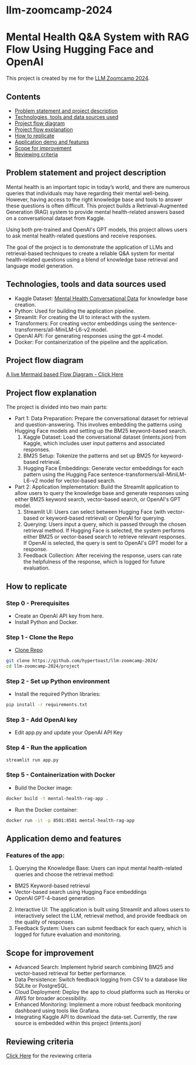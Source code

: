 # llm-zoomcamp-2024

# Mental Health Q&A System with RAG Flow Using Hugging Face and OpenAI

This project is created by me for the [LLM Zoomcamp 2024](https://github.com/DataTalksClub/llm-zoomcamp).

## Contents
- [Problem statement and project description](#problem-statement-and-project-description)
- [Technologies, tools and data sources used](#technologies-tools-and-data-sources-used)
- [Project flow diagram](#project-flow-diagram)
- [Project flow explanation](#project-flow-explanation)
- [How to replicate](#how-to-replicate)
- [Application demo and features](#application-demo-and-features)
- [Scope for improvement](#scope-for-improvement)
- [Reviewing criteria](#reviewing-criteria)

## Problem statement and project description

Mental health is an important topic in today’s world, and there are numerous queries that individuals may have regarding their mental well-being. However, having access to the right knowledge base and tools to answer these questions is often difficult. This project builds a Retrieval-Augmented Generation (RAG) system to provide mental health-related answers based on a conversational dataset from Kaggle.

Using both pre-trained and OpenAI's GPT models, this project allows users to ask mental health-related questions and receive responses.

The goal of the project is to demonstrate the application of LLMs and retrieval-based techniques to create a reliable Q&A system for mental health-related questions using a blend of knowledge base retrieval and language model generation.

## Technologies, tools and data sources used

- Kaggle Dataset: [Mental Health Conversational Data](https://www.kaggle.com/datasets/elvis23/mental-health-conversational-data/) for knowledge base creation.
- Python: Used for building the application pipeline.
- Streamlit: For creating the UI to interact with the system.
- Transformers: For creating vector embeddings using the sentence-transformers/all-MiniLM-L6-v2 model.
- OpenAI API: For generating responses using the gpt-4 model.
- Docker: For containerization of the pipeline and the application.

## Project flow diagram

[A live Mermaid based Flow Diagram - Click Here](https://mermaid.ink/img/pako:eNqNkk1vwjAMhv-KlTNcJu3SwySgtFQD7QPYpeUQEtNWtEmVJkOI9r8v_Rh0EwdysJL4eW3HzoUwyZE45JDJE0uo0rBxIwF2TcJtiQo-DKozBKIwegfj8QtML2vMkGlYLld1h3Z22rirhYnjVMTgUYYVzH7hT9QqxW-awQp1Ink91LwVKCZBBW7oo0BFNVq-LKQoEU6pTqADwH_f7IYZZ636y8aXarynJXJYI1UsqWAe9hkRtmVTzx1qN4wyXT09wyueT1Ldonj_o9yh_lQ0b1vkNzKjxO0VWkLTzZ71HqLch6jO-i27CGcya9vdjs5D5HvKjj25aJkgXMr46gIqeAcHQtvOM51KYXkyIjmqnKbc_o1Lo4-ITjDHiDh2y6k6RiQSteWo0XJ9Fow4WhkcESVNnBDnQLPSnkzB7TjdlMaK5v1t_QMmXMwU?type=png)

## Project flow explanation

The project is divided into two main parts:

- Part 1: Data Preparation: Prepare the conversational dataset for retrieval and question-answering. This involves embedding the patterns using Hugging Face models and setting up the BM25 keyword-based search.
  1. Kaggle Dataset: Load the conversational dataset (intents.json) from Kaggle, which includes user input patterns and associated responses.
  2. BM25 Setup: Tokenize the patterns and set up BM25 for keyword-based retrieval.
  3. Hugging Face Embeddings: Generate vector embeddings for each pattern using the Hugging Face sentence-transformers/all-MiniLM-L6-v2 model for vector-based search.
- Part 2: Application Implementation: Build the Streamlit application to allow users to query the knowledge base and generate responses using either BM25 keyword search, vector-based search, or OpenAI's GPT model.
  1. Streamlit UI: Users can select between Hugging Face (with vector-based or keyword-based retrieval) or OpenAI for querying.
  2. Querying: Users input a query, which is passed through the chosen retrieval method. If Hugging Face is selected, the system performs either BM25 or vector-based search to retrieve relevant responses. If OpenAI is selected, the query is sent to OpenAI's GPT model for a response.
  3. Feedback Collection: After receiving the response, users can rate the helpfulness of the response, which is logged for future evaluation.


## How to replicate

### Step 0 - Prerequisites
- Create an OpenAI API key from here.
- Install Python and Docker.

### Step 1 - Clone the Repo
- [Clone Repo](https://github.com/hypertoast/llm-zoomcamp-2024/)
```bash
git clone https://github.com/hypertoast/llm-zoomcamp-2024/
cd llm-zoomcamp-2024/project
```

### Step 2 - Set up Python environment
- Install the required Python libraries:
```bash
pip install -r requirements.txt
```
### Step 3 - Add OpenAI key
- Edit app.py and update your OpenAI API Key

### Step 4 - Run the application
```python
streamlit run app.py
```

### Step 5 - Containerization with Docker
- Build the Docker image:
```bash
docker build -t mental-health-rag-app .
```
- Run the Docker container:
```bash
docker run -it -p 8501:8501 mental-health-rag-app
```

## Application demo and features
### Features of the app:
1. Querying the Knowledge Base: Users can input mental health-related queries and choose the retrieval method:
  - BM25 Keyword-based retrieval
  - Vector-based search using Hugging Face embeddings
  - OpenAI GPT-4-based generation
2. Interactive UI: The application is built using Streamlit and allows users to interactively select the LLM, retrieval method, and provide feedback on the quality of responses.
3. Feedback System: Users can submit feedback for each query, which is logged for future evaluation and monitoring.

## Scope for improvement
- Advanced Search: Implement hybrid search combining BM25 and vector-based retrieval for better performance.
- Data Persistence: Switch feedback logging from CSV to a database like SQLite or PostgreSQL.
- Cloud Deployment: Deploy the app to cloud platforms such as Heroku or AWS for broader accessibility.
- Enhanced Monitoring: Implement a more robust feedback monitoring dashboard using tools like Grafana.
- Integrating Kaggle API to download the data-set. Currently, the raw source is embedded within this project (intents.json)

## Reviewing criteria

[Click Here](https://github.com/DataTalksClub/llm-zoomcamp/blob/main/project.md#evaluation-criteria) for the reviewing criteria
